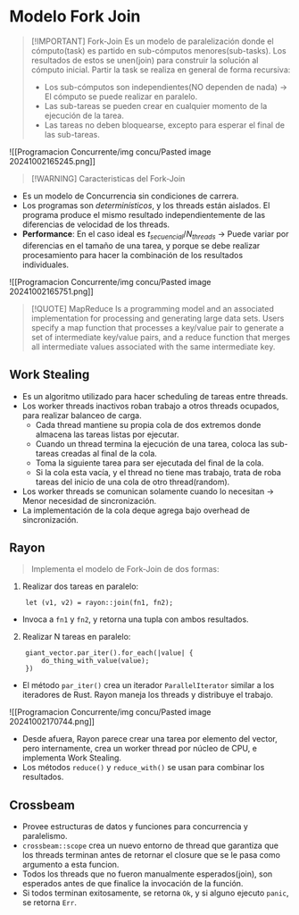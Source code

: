 # Modelo Fork Join

> [!IMPORTANT] Fork-Join
> Es un modelo de paralelización donde el cómputo(task) es partido en sub-cómputos menores(sub-tasks). Los resultados de estos se unen(join) para construir la solución al cómputo inicial.
> Partir la task se realiza en general de forma recursiva:
> - Los sub-cómputos son independientes(NO dependen de nada) -> El cómputo se puede realizar en paralelo. 
> - Las sub-tareas se pueden crear en cualquier momento de la ejecución de la tarea.
> - Las tareas no deben bloquearse, excepto para esperar el final de las sub-tareas.

![[Programacion Concurrente/img concu/Pasted image 20241002165245.png]]


> [!WARNING] Caracteristicas del Fork-Join
- Es un modelo de Concurrencia sin condiciones de carrera.
- Los programas son *determinísticos*, y los threads están aislados. El programa produce el mismo resultado independientemente de las diferencias de velocidad de los threads.
- **Performance**: En el caso ideal es $t_{secuencial}/N_{threads}$ -> Puede variar por diferencias en el tamaño de una tarea, y porque se debe realizar procesamiento para hacer la combinación de los resultados individuales.


![[Programacion Concurrente/img concu/Pasted image 20241002165751.png]]



> [!QUOTE] MapReduce
> Is a programming model and an associated implementation for processing and generating large data sets. Users specify a map function that processes a key/value pair to generate a set of intermediate key/value pairs, and a reduce function that merges all intermediate values associated with the same intermediate key.

## Work Stealing
- Es un algoritmo utilizado para hacer scheduling de tareas entre threads.
- Los worker threads inactivos roban trabajo a otros threads ocupados, para realizar balanceo de carga.
	- Cada thread mantiene su propia cola de dos extremos donde almacena las tareas listas por ejecutar.
	- Cuando un thread termina la ejecución de una tarea, coloca las sub-tareas creadas al final de la cola.
	- Toma la siguiente tarea para ser ejecutada del final de la cola.
	- Si la cola esta vacía, y el thread no tiene mas trabajo, trata de roba tareas del inicio de una cola de otro thread(random).
- Los worker threads se comunican solamente cuando lo necesitan -> Menor necesidad de sincronización.
- La implementación de la cola deque agrega bajo overhead de sincronización.

## Rayon
> Implementa el modelo de Fork-Join de dos formas:
1. Realizar dos tareas en paralelo:
``` 
	let (v1, v2) = rayon::join(fn1, fn2);
```

- Invoca a `fn1` y `fn2`, y retorna una tupla con ambos resultados.

2. Realizar N tareas en paralelo:

```
	giant_vector.par_iter().for_each(|value| {
		do_thing_with_value(value);
	})
```

- El método `par_iter()` crea un iterador `ParallelIterator` similar a los iteradores de Rust. Rayon maneja los threads y distribuye el trabajo.

![[Programacion Concurrente/img concu/Pasted image 20241002170744.png]]


- Desde afuera, Rayon parece crear una tarea por elemento del vector, pero internamente, crea un worker thread por núcleo de CPU, e implementa Work Stealing.
- Los métodos `reduce()` y `reduce_with()` se usan para combinar los resultados.


## Crossbeam
- Provee estructuras de datos y funciones para concurrencia y paralelismo.
- `crossbeam::scope` crea un nuevo entorno de thread que garantiza que los threads terminan antes de retornar el closure que se le pasa como argumento a esta funcion.
- Todos los threads que no fueron manualmente esperados(join), son esperados antes de que finalice la invocación de la función.
- Si todos terminan exitosamente, se retorna `Ok`, y si alguno ejecuto `panic`, se retorna `Err`.